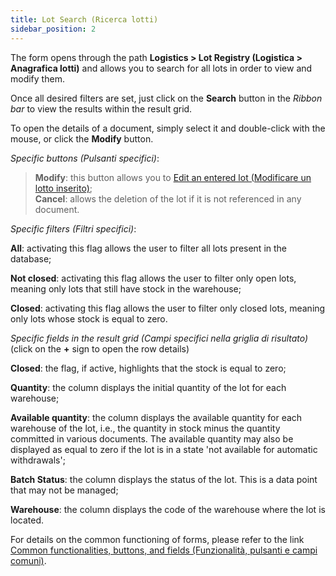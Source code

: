 ```yaml
---
title: Lot Search (Ricerca lotti)
sidebar_position: 2
---
```


The form opens through the path **Logistics > Lot Registry (Logistica > Anagrafica lotti)** and allows you to search for all lots in order to view and modify them.

Once all desired filters are set, just click on the **Search** button in the *Ribbon bar* to view the results within the result grid.

To open the details of a document, simply select it and double-click with the mouse, or click the **Modify** button.

*Specific buttons (Pulsanti specifici)*:

> **Modify**: this button allows you to [Edit an entered lot (Modificare un lotto inserito)](/docs/logistics/lots-serial-numbers/lots-register);    
> **Cancel**: allows the deletion of the lot if it is not referenced in any document. 

*Specific filters (Filtri specifici)*:

**All**: activating this flag allows the user to filter all lots present in the database;

**Not closed**: activating this flag allows the user to filter only open lots, meaning only lots that still have stock in the warehouse;

**Closed**: activating this flag allows the user to filter only closed lots, meaning only lots whose stock is equal to zero.  

*Specific fields in the result grid (Campi specifici nella griglia di risultato)* (click on the **+** sign to open the row details)

**Closed**: the flag, if active, highlights that the stock is equal to zero;

**Quantity**: the column displays the initial quantity of the lot for each warehouse;

**Available quantity**: the column displays the available quantity for each warehouse of the lot, i.e., the quantity in stock minus the quantity committed in various documents. The available quantity may also be displayed as equal to zero if the lot is in a state 'not available for automatic withdrawals';

**Batch Status**: the column displays the status of the lot. This is a data point that may not be managed;

**Warehouse**: the column displays the code of the warehouse where the lot is located.

For details on the common functioning of forms, please refer to the link [Common functionalities, buttons, and fields (Funzionalità, pulsanti e campi comuni)](/docs/guide/common).